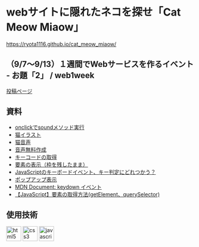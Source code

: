 # webサイトに隠れたネコを探せ「Cat Meow Miaow」
https://ryota1116.github.io/cat_meow_miaow/

## （9/7～9/13）１週間でWebサービスを作るイベント - お題「2」 / web1week
[投稿ページ](https://crieit.net/boards/web1week-202009/web-Cat-Meow-Miaow)

## 資料
- [onclickでsoundメソッド実行](https://syncer.jp/html5-javascript-hello-button)
- [猫イラスト](https://nekoillust.com/category/%e7%8c%ab%e3%82%a4%e3%83%a9%e3%82%b9%e3%83%88/)
- [猫音声](https://soundeffect-lab.info/sound/animal/)
- [音声無料作成](https://note.cman.jp/other/voice/)
- [キーコードの取得](https://shanabrian.com/web/javascript/keycode.php)
- [要素の表示（枠を残したまま）](https://javascript.programmer-reference.com/js-css-visible/)
- [JavaScriptのキーボードイベント、キー判定にどれつかう？](https://qiita.com/riversun/items/3ff4f5ecf5c21b0548a4)
- [ポップアップ表示](https://qiita.com/PG0721/items/1fe4cedc360d980e933c)
- [MDN Document: keydown イベント](https://developer.mozilla.org/ja/docs/Web/API/Document/keydown_event)
- [【JavaScript】要素の取得方法(getElement、querySelector)](https://qiita.com/tomokichi_ruby/items/c3ed6f6edbd5078ddf70)

## 使用技術
<p align="left">
<img src="https://devicons.github.io/devicon/devicon.git/icons/html5/html5-original-wordmark.svg" alt="html5" width="40" height="40"/>
<img src="https://devicons.github.io/devicon/devicon.git/icons/css3/css3-original-wordmark.svg" alt="css3" width="40" height="40"/>
<img src="https://devicons.github.io/devicon/devicon.git/icons/javascript/javascript-original.svg" alt="javascript" width="40" height="40"/>
</p>
